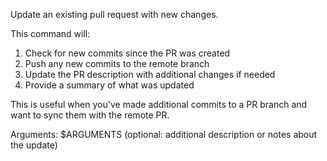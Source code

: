 Update an existing pull request with new changes.

This command will:
1. Check for new commits since the PR was created
2. Push any new commits to the remote branch
3. Update the PR description with additional changes if needed
4. Provide a summary of what was updated

This is useful when you've made additional commits to a PR branch and want to sync them with the remote PR.

Arguments: $ARGUMENTS (optional: additional description or notes about the update)